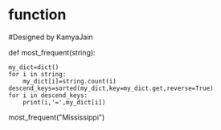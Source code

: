 # function
#Designed by KamyaJain 

def most_frequent(string): 

    my_dict=dict()
    for i in string:
        my_dict[i]=string.count(i)
    descend_keys=sorted(my_dict,key=my_dict.get,reverse=True)
    for i in descend_keys:
        print(i,'=',my_dict[i])

most_frequent("Mississippi")

